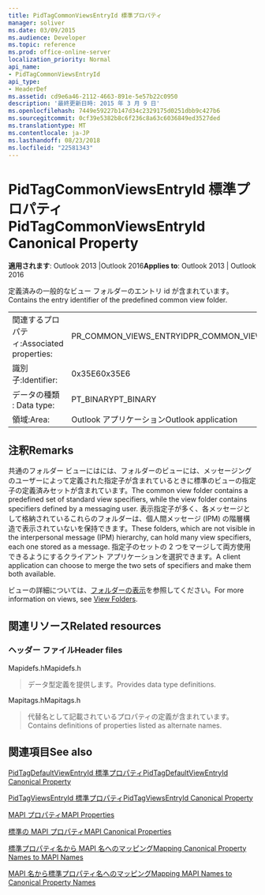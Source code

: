 ```yaml
---
title: PidTagCommonViewsEntryId 標準プロパティ
manager: soliver
ms.date: 03/09/2015
ms.audience: Developer
ms.topic: reference
ms.prod: office-online-server
localization_priority: Normal
api_name:
- PidTagCommonViewsEntryId
api_type:
- HeaderDef
ms.assetid: cd9e6a46-2112-4663-891e-5e57b22c0950
description: '最終更新日時: 2015 年 3 月 9 日'
ms.openlocfilehash: 7449e59227b147d34c2329175d0251dbb9c427b6
ms.sourcegitcommit: 0cf39e5382b8c6f236c8a63c6036849ed3527ded
ms.translationtype: MT
ms.contentlocale: ja-JP
ms.lasthandoff: 08/23/2018
ms.locfileid: "22581343"
---
```

# <a name="pidtagcommonviewsentryid-canonical-property"></a><span data-ttu-id="fe3ea-103">PidTagCommonViewsEntryId 標準プロパティ</span><span class="sxs-lookup"><span data-stu-id="fe3ea-103">PidTagCommonViewsEntryId Canonical Property</span></span>

  
  
<span data-ttu-id="fe3ea-104">**適用されます**: Outlook 2013 |Outlook 2016</span><span class="sxs-lookup"><span data-stu-id="fe3ea-104">**Applies to**: Outlook 2013 | Outlook 2016</span></span> 
  
<span data-ttu-id="fe3ea-105">定義済みの一般的なビュー フォルダーのエントリ id が含まれています。</span><span class="sxs-lookup"><span data-stu-id="fe3ea-105">Contains the entry identifier of the predefined common view folder.</span></span> 
  
|||
|:-----|:-----|
|<span data-ttu-id="fe3ea-106">関連するプロパティ:</span><span class="sxs-lookup"><span data-stu-id="fe3ea-106">Associated properties:</span></span>  <br/> |<span data-ttu-id="fe3ea-107">PR_COMMON_VIEWS_ENTRYID</span><span class="sxs-lookup"><span data-stu-id="fe3ea-107">PR_COMMON_VIEWS_ENTRYID</span></span>  <br/> |
|<span data-ttu-id="fe3ea-108">識別子:</span><span class="sxs-lookup"><span data-stu-id="fe3ea-108">Identifier:</span></span>  <br/> |<span data-ttu-id="fe3ea-109">0x35E6</span><span class="sxs-lookup"><span data-stu-id="fe3ea-109">0x35E6</span></span>  <br/> |
|<span data-ttu-id="fe3ea-110">データの種類 : </span><span class="sxs-lookup"><span data-stu-id="fe3ea-110">Data type:</span></span>  <br/> |<span data-ttu-id="fe3ea-111">PT_BINARY</span><span class="sxs-lookup"><span data-stu-id="fe3ea-111">PT_BINARY</span></span>  <br/> |
|<span data-ttu-id="fe3ea-112">領域:</span><span class="sxs-lookup"><span data-stu-id="fe3ea-112">Area:</span></span>  <br/> |<span data-ttu-id="fe3ea-113">Outlook アプリケーション</span><span class="sxs-lookup"><span data-stu-id="fe3ea-113">Outlook application</span></span>  <br/> |
   
## <a name="remarks"></a><span data-ttu-id="fe3ea-114">注釈</span><span class="sxs-lookup"><span data-stu-id="fe3ea-114">Remarks</span></span>

<span data-ttu-id="fe3ea-115">共通のフォルダー ビューにはには、フォルダーのビューには、メッセージングのユーザーによって定義された指定子が含まれているときに標準のビューの指定子の定義済みセットが含まれています。</span><span class="sxs-lookup"><span data-stu-id="fe3ea-115">The common view folder contains a predefined set of standard view specifiers, while the view folder contains specifiers defined by a messaging user.</span></span> <span data-ttu-id="fe3ea-116">表示指定子が多く、各メッセージとして格納されているこれらのフォルダーは、個人間メッセージ (IPM) の階層構造で表示されていないを保持できます。</span><span class="sxs-lookup"><span data-stu-id="fe3ea-116">These folders, which are not visible in the interpersonal message (IPM) hierarchy, can hold many view specifiers, each one stored as a message.</span></span> <span data-ttu-id="fe3ea-117">指定子のセットの 2 つをマージして両方使用できるようにするクライアント アプリケーションを選択できます。</span><span class="sxs-lookup"><span data-stu-id="fe3ea-117">A client application can choose to merge the two sets of specifiers and make them both available.</span></span> 
  
<span data-ttu-id="fe3ea-118">ビューの詳細については、[フォルダーの表示](mapi-view-folders.md)を参照してください。</span><span class="sxs-lookup"><span data-stu-id="fe3ea-118">For more information on views, see [View Folders](mapi-view-folders.md).</span></span>
  
## <a name="related-resources"></a><span data-ttu-id="fe3ea-119">関連リソース</span><span class="sxs-lookup"><span data-stu-id="fe3ea-119">Related resources</span></span>

### <a name="header-files"></a><span data-ttu-id="fe3ea-120">ヘッダー ファイル</span><span class="sxs-lookup"><span data-stu-id="fe3ea-120">Header files</span></span>

<span data-ttu-id="fe3ea-121">Mapidefs.h</span><span class="sxs-lookup"><span data-stu-id="fe3ea-121">Mapidefs.h</span></span>
  
> <span data-ttu-id="fe3ea-122">データ型定義を提供します。</span><span class="sxs-lookup"><span data-stu-id="fe3ea-122">Provides data type definitions.</span></span>
    
<span data-ttu-id="fe3ea-123">Mapitags.h</span><span class="sxs-lookup"><span data-stu-id="fe3ea-123">Mapitags.h</span></span>
  
> <span data-ttu-id="fe3ea-124">代替名として記載されているプロパティの定義が含まれています。</span><span class="sxs-lookup"><span data-stu-id="fe3ea-124">Contains definitions of properties listed as alternate names.</span></span>
    
## <a name="see-also"></a><span data-ttu-id="fe3ea-125">関連項目</span><span class="sxs-lookup"><span data-stu-id="fe3ea-125">See also</span></span>



[<span data-ttu-id="fe3ea-126">PidTagDefaultViewEntryId 標準プロパティ</span><span class="sxs-lookup"><span data-stu-id="fe3ea-126">PidTagDefaultViewEntryId Canonical Property</span></span>](pidtagdefaultviewentryid-canonical-property.md)
  
[<span data-ttu-id="fe3ea-127">PidTagViewsEntryId 標準プロパティ</span><span class="sxs-lookup"><span data-stu-id="fe3ea-127">PidTagViewsEntryId Canonical Property</span></span>](pidtagviewsentryid-canonical-property.md)


[<span data-ttu-id="fe3ea-128">MAPI プロパティ</span><span class="sxs-lookup"><span data-stu-id="fe3ea-128">MAPI Properties</span></span>](mapi-properties.md)
  
[<span data-ttu-id="fe3ea-129">標準の MAPI プロパティ</span><span class="sxs-lookup"><span data-stu-id="fe3ea-129">MAPI Canonical Properties</span></span>](mapi-canonical-properties.md)
  
[<span data-ttu-id="fe3ea-130">標準プロパティ名から MAPI 名へのマッピング</span><span class="sxs-lookup"><span data-stu-id="fe3ea-130">Mapping Canonical Property Names to MAPI Names</span></span>](mapping-canonical-property-names-to-mapi-names.md)
  
[<span data-ttu-id="fe3ea-131">MAPI 名から標準プロパティ名へのマッピング</span><span class="sxs-lookup"><span data-stu-id="fe3ea-131">Mapping MAPI Names to Canonical Property Names</span></span>](mapping-mapi-names-to-canonical-property-names.md)

